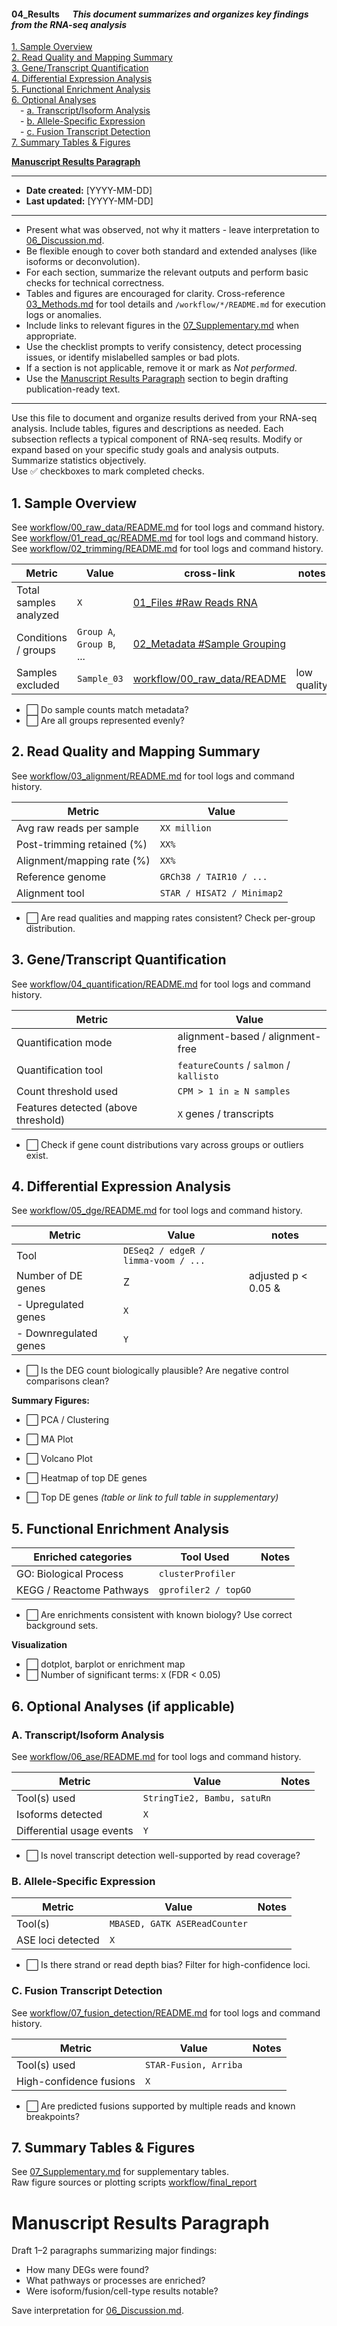 #### 04_Results &emsp; *This document summarizes and organizes key findings from the RNA-seq analysis*

[1. Sample Overview](#1-sample-overview)  
[2. Read Quality and Mapping Summary](#2-read-quality-and-mapping-summary)  
[3. Gene/Transcript Quantification](#3-genetranscript-quantification)  
[4. Differential Expression Analysis](#4-differential-expression-analysis)  
[5. Functional Enrichment Analysis](#5-functional-enrichment-analysis)  
[6. Optional Analyses](#6-optional-analyses-if-applicable)  
  - [a. Transcript/Isoform Analysis](#a-transcriptisoform-analysis)  
  - [b. Allele-Specific Expression](#b-allele-specific-expression)  
  - [c. Fusion Transcript Detection](#c-fusion-transcript-detection)  
[7. Summary Tables & Figures](#7-summary-tables--figures)  

**[Manuscript Results Paragraph](#manuscript-results-paragraph)**  

---

- **Date created:** [YYYY-MM-DD]
- **Last updated:** [YYYY-MM-DD]

---

- Present what was observed, not why it matters - leave interpretation to [06_Discussion.md](06_Discussion.md).
- Be flexible enough to cover both standard and extended analyses (like isoforms or deconvolution).
- For each section, summarize the relevant outputs and perform basic checks for technical correctness.
- Tables and figures are encouraged for clarity. Cross-reference [03_Methods.md](03_Methods.md) for tool details and `/workflow/*/README.md` for execution logs or anomalies.
- Include links to relevant figures in the [07_Supplementary.md](07_Supplementary.md) when appropriate.  
- Use the checklist prompts to verify consistency, detect processing issues, or identify mislabelled samples or bad plots.  
- If a section is not applicable, remove it or mark as *Not performed*.  
- Use the [Manuscript Results Paragraph](#manuscript-results-paragraph) section to begin drafting publication-ready text.

---

Use this file to document and organize results derived from your RNA-seq analysis. Include tables, figures and descriptions as needed. Each subsection reflects a typical component of RNA-seq results. Modify or expand based on your specific study goals and analysis outputs. Summarize statistics objectively.  
Use ✅ checkboxes to mark completed checks.


## 1. Sample Overview

See [workflow/00_raw_data/README.md](workflow/00_raw_data/README.md) for tool logs and command history.  
See [workflow/01_read_qc/README.md](workflow/01_read_qc/README.md) for tool logs and command history.  
See [workflow/02_trimming/README.md](workflow/02_trimming/README.md) for tool logs and command history.  

| Metric                    | Value | cross-link | notes |
|---------------------------|-------|------------|-------|
| Total samples analyzed    | `X`   | [01_Files #Raw Reads RNA](01_Files.md#raw-reads-rna) | |
| Conditions / groups       | `Group A`, `Group B`, ... | [02_Metadata #Sample Grouping](02_Metadata.md#sample-grouping) | |
| Samples excluded          | `Sample_03`  | [workflow/00_raw_data/README](workflow/00_raw_data/README) | low quality |

- ⬜ Do sample counts match metadata?
- ⬜ Are all groups represented evenly?

## 2. Read Quality and Mapping Summary

See [workflow/03_alignment/README.md](workflow/03_alignment/README.md) for tool logs and command history.

| Metric                           | Value                      |
|----------------------------------|----------------------------|
| Avg raw reads per sample         | `XX million`               |
| Post-trimming retained (%)       | `XX%`                      |
| Alignment/mapping rate (%)       | `XX%`                      |
| Reference genome                 | `GRCh38 / TAIR10 / ...`    |
| Alignment tool                   | `STAR / HISAT2 / Minimap2` |

- ⬜ Are read qualities and mapping rates consistent? Check per-group distribution.


## 3. Gene/Transcript Quantification

See [workflow/04_quantification/README.md](workflow/04_quantification/README.md) for tool logs and command history.

| Metric                           | Value                                   |
|----------------------------------|-----------------------------------------|
| Quantification mode              | alignment-based / alignment-free        |
| Quantification tool              | `featureCounts` / `salmon` / `kallisto` |
| Count threshold used             | `CPM > 1 in ≥ N samples`                |
| Features detected (above threshold) | `X` genes / transcripts              |

- ⬜ Check if gene count distributions vary across groups or outliers exist.


## 4. Differential Expression Analysis

See [workflow/05_dge/README.md](workflow/05_dge/README.md) for tool logs and command history.

| Metric                           | Value       | notes |
|----------------------------------|-------------|-------|
| Tool                             | `DESeq2 / edgeR / limma-voom / ...` | |
| Number of DE genes               |  Z          | adjusted p < 0.05 & |log2FC| > 1 |
| - Upregulated genes              | `X`         |
| - Downregulated genes            | `Y`         |

- ⬜ Is the DEG count biologically plausible? Are negative control comparisons clean?

**Summary Figures:**  

- ⬜ PCA / Clustering  
- ⬜ MA Plot  
- ⬜ Volcano Plot  
- ⬜ Heatmap of top DE genes  

- ⬜ Top DE genes *(table or link to full table in supplementary)*


## 5. Functional Enrichment Analysis

| Enriched categories        | Tool Used             | Notes |
|----------------------------|-----------------------|-------|
| GO: Biological Process     | `clusterProfiler`     |       |
| KEGG / Reactome Pathways   | `gprofiler2 / topGO`  |       |

- ⬜ Are enrichments consistent with known biology? Use correct background sets.

**Visualization**

- ⬜ dotplot, barplot or enrichment map
- ⬜ Number of significant terms: `X` (FDR < 0.05)


## 6. Optional Analyses (if applicable)

### A. Transcript/Isoform Analysis

See [workflow/06_ase/README.md](workflow/06_ase/README.md) for tool logs and command history.

| Metric                    | Value         | Notes |
|---------------------------|---------------|-------|
| Tool(s) used              | `StringTie2, Bambu, satuRn` | |
| Isoforms detected         | `X`           | |
| Differential usage events | `Y`           | |

- ⬜ Is novel transcript detection well-supported by read coverage?


### B. Allele-Specific Expression

| Metric              | Value         | Notes |
|---------------------|---------------|-------|
| Tool(s)             | `MBASED, GATK ASEReadCounter` | |
| ASE loci detected   | `X`           | |

- ⬜ Is there strand or read depth bias? Filter for high-confidence loci.


### C. Fusion Transcript Detection

See [workflow/07_fusion_detection/README.md](workflow/07_fusion_detection/README.md) for tool logs and command history.

| Metric                  | Value      | Notes |
|-------------------------|------------|-------|
| Tool(s) used            | `STAR-Fusion, Arriba` | |
| High-confidence fusions | `X`        | |

- ⬜ Are predicted fusions supported by multiple reads and known breakpoints?


## 7. Summary Tables & Figures

See [07_Supplementary.md](07_Supplementary.md) for supplementary tables.  
Raw figure sources or plotting scripts [workflow/final_report](workflow/final_report) 


# Manuscript Results Paragraph

Draft 1–2 paragraphs summarizing major findings:  
- How many DEGs were found?  
- What pathways or processes are enriched?  
- Were isoform/fusion/cell-type results notable?

Save interpretation for [06_Discussion.md](06_Discussion.md).